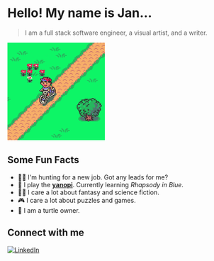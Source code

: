 <!-- ![](https://pa1.narvii.com/5842/f3467ed8d89962433813dc0882e82fc54300f7e3_00.gif) -->

# Hello! My name is Jan...
> I am a full stack software engineer, a visual artist, and a writer.

![ness-bike](https://github.com/Darumin/Darumin/blob/master/ness-bike.gif?raw=true)

## Some Fun Facts

-	:office_worker: I'm hunting for a new job. Got any leads for me?
-	:musical_keyboard: I play the [**yanopi**](https://www.giantbomb.com/piano/3055-634/). Currently learning *Rhapsody in Blue*.
-	:mage_man: I care a lot about fantasy and science fiction.
-	:video_game: I care a lot about puzzles and games.
-	:turtle: I am a turtle owner.

## Connect with me

[![LinkedIn](https://img.shields.io/badge/LinkedIn-0077B5?style=for-the-badge&logo=linkedin&logoColor=white)](https://linkedin.com/in/jandeo)
<!--
**Darumin/Darumin** is a ✨ _special_ ✨ repository because its `README.md` (this file) appears on your GitHub profile.

Here are some ideas to get you started:

- 🔭 I’m currently working on ...
- 🌱 I’m currently learning ...
- 👯 I’m looking to collaborate on ...
- 🤔 I’m looking for help with ...
- 💬 Ask me about ...
- 📫 How to reach me: ...
- 😄 Pronouns: ...
- ⚡ Fun fact: ...
-->
